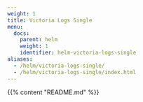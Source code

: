 ```yaml
---
weight: 1
title: Victoria Logs Single
menu:
  docs:
    parent: helm
    weight: 1
    identifier: helm-victoria-logs-single
aliases:
  - /helm/victoria-logs-single/
  - /helm/victoria-logs-single/index.html
---
```

{{% content "README.md" %}}
